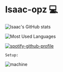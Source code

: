 # Isaac-opz 💻

[comment]:![guayahack](https://img.shields.io/badge/member-guayahack-fedcba?style=plastic&logo=gitlab&labelColor=%23132854)](https://guayahack.co)

![Isaac's GitHub stats](https://github-readme-stats.vercel.app/api?username=Isaac-opz&show_icons=true&theme=dark&title_color=1DB954&icon_color=1DB954&border_radius=9&border_color=1DB954)
 
![Most Used Languages](https://github-readme-stats.vercel.app/api/top-langs/?username=isaac-opz&theme=dark&title_color=1DB954&border_radius=9&border_color=1DB954) 

[comment]:<!radical theme, merko theme, dark theme, transparent theme>

[![spotify-github-profile](https://spotify-github-profile.vercel.app/api/view?uid=tvfqxpegx1orec5b7zerctd36&cover_image=true&theme=default&show_offline=false&background_color=121212&interchange=true&bar_color=53b14f&bar_color_cover=false)](https://spotify-github-profile.vercel.app/api/view?uid=tvfqxpegx1orec5b7zerctd36&redirect=true)

`Setup:`


![machine](https://i.ibb.co/LJYwTvh/Screenshot-from-2023-10-10-23-28-55.png)

<!---
Blackii3/Blackii3 is a ✨ special ✨ repository because its `README.md` (this file) appears on your GitHub profile.
You can click the Preview link to take a look at your changes.
--->
